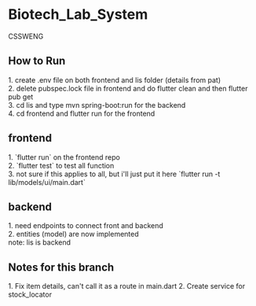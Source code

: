 # Biotech_Lab_System
CSSWENG
<h2>How to Run</h2>
1. create .env file on both frontend and lis folder (details from pat) <br>
2. delete pubspec.lock file in frontend and do flutter clean and then flutter pub get <br>
3. cd lis and type mvn spring-boot:run for the backend <br>
4. cd frontend and flutter run for the frontend <br>

<h2>frontend</h2>
1. `flutter run` on the frontend repo <br>
2. `flutter test` to test all function <br>
3. not sure if this applies to all, but i'll just put it here `flutter run -t lib/models/ui/main.dart`

<h2>backend</h2>
1. need endpoints to connect front and backend <br>
2. entities (model) are now implemented
<br>
note: lis is backend

<h2>Notes for this branch</h2>
1. Fix item details, can't call it as a route in main.dart
2. Create service for stock_locator

